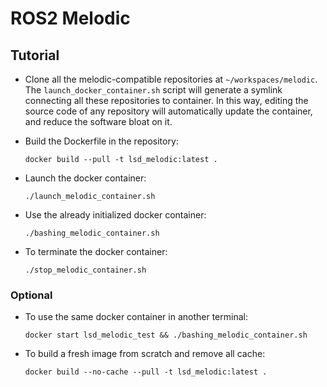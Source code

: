 # ROS2 Melodic

## Tutorial

* Clone all the melodic-compatible repositories at `~/workspaces/melodic`.
<br/>The `launch_docker_container.sh` script will generate a symlink connecting all these repositories to container. In this way, editing the source code of any repository will automatically update the container, and reduce the software bloat on it.

* Build the Dockerfile in the repository:

      docker build --pull -t lsd_melodic:latest .

* Launch the docker container:

      ./launch_melodic_container.sh

* Use the already initialized docker container:

      ./bashing_melodic_container.sh

* To terminate the docker container:

      ./stop_melodic_container.sh

### Optional

* To use the same docker container in another terminal:

      docker start lsd_melodic_test && ./bashing_melodic_container.sh

* To build a fresh image from scratch and remove all cache:

      docker build --no-cache --pull -t lsd_melodic:latest .
